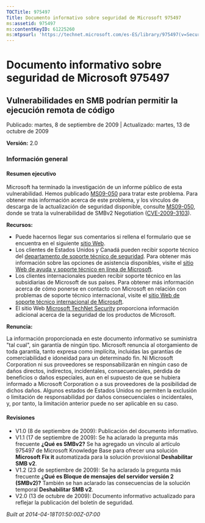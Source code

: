 ```yaml
---
TOCTitle: 975497
Title: Documento informativo sobre seguridad de Microsoft 975497
ms:assetid: 975497
ms:contentKeyID: 61225260
ms:mtpsurl: 'https://technet.microsoft.com/es-ES/library/975497(v=Security.10)'
---
```


Documento informativo sobre seguridad de Microsoft 975497
=========================================================

Vulnerabilidades en SMB podrían permitir la ejecución remota de código
----------------------------------------------------------------------

Publicado: martes, 8 de septiembre de 2009 | Actualizado: martes, 13 de octubre de 2009

**Versión:** 2.0

### Información general

#### Resumen ejecutivo

Microsoft ha terminado la investigación de un informe público de esta vulnerabilidad. Hemos publicado [MS09-050](http://technet.microsoft.com/security/bulletin/ms09-050) para tratar este problema. Para obtener más información acerca de este problema, y los vínculos de descarga de la actualización de seguridad disponible, consulte [MS09-050](http://technet.microsoft.com/security/bulletin/ms09-050), donde se trata la vulnerabilidad de SMBv2 Negotiation ([CVE-2009-3103](http://www.cve.mitre.org/cgi-bin/cvename.cgi?name=cve-2009-3103)).

**Recursos:**

-   Puede hacernos llegar sus comentarios si rellena el formulario que se encuentra en el siguiente [sitio Web](https://support.microsoft.com/common/survey.aspx?scid=sw;en;1257&amp;showpage=1&amp;ws=technet&amp;sd=tech).
-   Los clientes de Estados Unidos y Canadá pueden recibir soporte técnico del [departamento de soporte técnico de seguridad](http://go.microsoft.com/fwlink/?linkid=21131). Para obtener más información sobre las opciones de asistencia disponibles, visite el [sitio Web de ayuda y soporte técnico en línea de Microsoft](http://support.microsoft.com/).
-   Los clientes internacionales pueden recibir soporte técnico en las subsidiarias de Microsoft de sus países. Para obtener más información acerca de cómo ponerse en contacto con Microsoft en relación con problemas de soporte técnico internacional, visite el [sitio Web de soporte técnico internacional de Microsoft](http://go.microsoft.com/fwlink/?linkid=21155).
-   El sitio Web [Microsoft TechNet Security](http://go.microsoft.com/fwlink/?linkid=21132) proporciona información adicional acerca de la seguridad de los productos de Microsoft.

**Renuncia:**

La información proporcionada en este documento informativo se suministra "tal cual", sin garantía de ningún tipo. Microsoft renuncia al otorgamiento de toda garantía, tanto expresa como implícita, incluidas las garantías de comerciabilidad e idoneidad para un determinado fin. Ni Microsoft Corporation ni sus proveedores se responsabilizarán en ningún caso de daños directos, indirectos, incidentales, consecuenciales, pérdida de beneficios o daños especiales, aun en el supuesto de que se hubiera informado a Microsoft Corporation o a sus proveedores de la posibilidad de dichos daños. Algunos estados de Estados Unidos no permiten la exclusión o limitación de responsabilidad por daños consecuenciales o incidentales, y, por tanto, la limitación anterior puede no ser aplicable en su caso.

#### Revisiones

-   V1.0 (8 de septiembre de 2009): Publicación del documento informativo.
-   V1.1 (17 de septiembre de 2009): Se ha aclarado la pregunta más frecuente **¿Qué es SMBv2?** Se ha agregado un vínculo al artículo 975497 de Microsoft Knowledge Base para ofrecer una solución **Microsoft Fix it** automatizada para la solución provisional **Deshabilitar SMB v2**.
-   V1.2 (23 de septiembre de 2009): Se ha aclarado la pregunta más frecuente **¿Qué es Bloque de mensajes del servidor versión 2 (SMBv2)?** También se han aclarado las consecuencias de la solución temporal **Deshabilitar SMB v2**.
-   V2.0 (13 de octubre de 2009): Documento informativo actualizado para reflejar la publicación del boletín de seguridad.

*Built at 2014-04-18T01:50:00Z-07:00*
